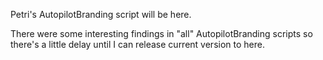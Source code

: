 Petri's AutopilotBranding script will be here.

There were some interesting findings in "all" AutopilotBranding scripts so there's a little delay until I can release current version to here.
